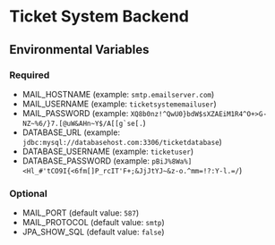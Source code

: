 # Ticket System Backend

## Environmental Variables

### Required
* MAIL_HOSTNAME (example: ```smtp.emailserver.com```)
* MAIL_USERNAME (example: ```ticketsystememailuser```)
* MAIL_PASSWORD (example: ```XQ8b0nz!^QwU0}bdW$sXZAEiM1R4^O+>G-NZ~%6/}7.[@uW&AHn~Y$/A[[g`se[.```)
* DATABASE_URL (example: ```jdbc:mysql://databasehost.com:3306/ticketdatabase```)
* DATABASE_USERNAME (example: ```ticketuser```)
* DATABASE_PASSWORD (example: ```pBiJ%8Wa%]<Hl_#'tCO9I{<6fm[]P_rcIT'F+;&JjJtYJ~&z-o.^mm=!?:Y-l.=/```)

### Optional
* MAIL_PORT (default value: ```587```)
* MAIL_PROTOCOL (default value: ```smtp```)
* JPA_SHOW_SQL (default value: ```false```)
